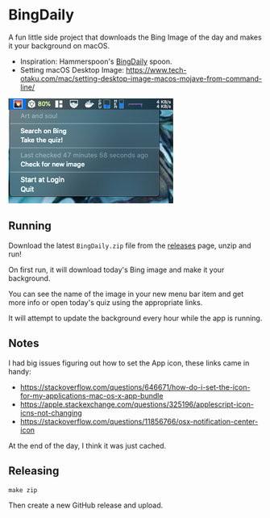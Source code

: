 # BingDaily

A fun little side project that downloads the Bing Image of the day and makes it your background on macOS.

- Inspiration: Hammerspoon's [BingDaily](https://www.hammerspoon.org/Spoons/BingDaily.html) spoon.
- Setting macOS Desktop Image: https://www.tech-otaku.com/mac/setting-desktop-image-macos-mojave-from-command-line/

![BingDaily screenshot](images/screenshot.png)

## Running

Download the latest `BingDaily.zip` file from the [releases](https://github.com/dacort/bingdaily/releases) page, unzip and run!

On first run, it will download today's Bing image and make it your background.

You can see the name of the image in your new menu bar item and get more info or open today's quiz using the appropriate links.

It will attempt to update the background every hour while the app is running.

## Notes

I had big issues figuring out how to set the App icon, these links came in handy:
- https://stackoverflow.com/questions/646671/how-do-i-set-the-icon-for-my-applications-mac-os-x-app-bundle
- https://apple.stackexchange.com/questions/325196/applescript-icon-icns-not-changing
- https://stackoverflow.com/questions/11856766/osx-notification-center-icon

At the end of the day, I think it was just cached.

## Releasing

```shell
make zip
```

Then create a new GitHub release and upload.